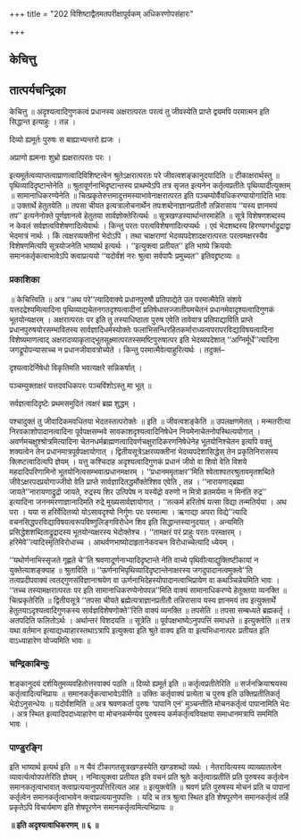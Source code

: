 +++
title = "202 विशिष्टाद्वैतमतपरीक्षापूर्वकम् अधिकरणोपसंहारः"

+++


## केचित्तु

## **तात्पर्यचन्द्रिका**

केचित्तु ॥ अदृश्यत्वादिगुणकत्वं प्रधानस्य अक्षरात्परतः परत्वं तु जीवस्येति प्राप्ते द्वयमपि परमात्मन इति सिद्धान्त इत्याहुः । तन्न ।

दिव्यो ह्यमूर्तः पुरुषः स बाह्याभ्यन्तरो ह्यजः ।

अप्राणो ह्यमनाः शुभ्रो ह्यक्षरात्परतः परः ।

इत्यमूर्तत्वव्याप्तत्वाप्राणत्वादिविशिष्टत्वेन श्रुतेऽक्षरात्परतः परे जीवत्वशङ्कानुदयादिति ॥ टीकाक्षरार्थस्तु ॥ पृथिव्यादिदृष्टान्तेनेति ॥ श्रुतावूर्णनाभिदृष्टान्तस्य प्राथम्येऽपि तत्र सृजत इत्यनेन कर्तृत्वप्रतीतेः पृथिव्यादीत्युक्तम् ॥ सामानाधिकरण्येनेति ॥ चित्प्रकृतेरुत्तमादुत्तमस्याभावेनाक्षरात्परत इति पञ्चम्योर्वैयधिकरण्यायोगादिति भावः ॥ उक्तार्थे हेतुतयेति ॥ तपसा चीयत इत्यत्रालोचनार्थेन तपःशब्देनाज्ञानप्रतीतौ तन्निरासाय ‘‘यस्य ज्ञानमयं तप’’ इत्यनेनोक्ते पूर्णज्ञानत्वे हेतुतया सार्वज्ञोक्तेरित्यर्थः ॥ सूत्रखण्डस्यार्थान्तरमाहेति ॥ सूत्रे विशेषणशब्दस्य न केवलं सर्वज्ञत्वविशेषणादित्येवार्थः । किन्तु परतः परत्वविशेषणादित्यप्यर्थः । एवं भेदशब्दस्य हिरण्यगर्भाद्रुद्राद्वा भेदमात्रं नार्थः । किं त्वक्षरव्यक्तीनां भेदोऽपि । तथा चाक्षराणां भेदव्यपदेशादक्षरात्परतः परत्वमक्षरस्यैव विशेषणमित्यपि सूत्रयोजनेति भाष्यार्थ इत्यर्थः । ‘‘इत्युक्त्वा प्रतीयत’’ इति भाष्ये क्रिययोः समानकर्तृकत्वाभावेऽपि क्त्वाप्रत्ययो ‘‘यदोर्वंशं नरः श्रुत्वा सर्वपापैः प्रमुच्यत’’ इतिवद्द्रष्टव्यः ॥

### **प्रकाशिका**

॥ केचित्त्विति ॥ अत्र ‘‘अथ परे’’त्यादिवाक्ये प्रधानपुरुषौ प्रतिपाद्येते उत परमात्मैवेति संशये यत्तदद्रेश्यमित्यादिना पृथिव्याद्यचेतनगतदृश्यत्वादीनां प्रतिषेधात्तज्जातीयमचेतनं प्रधानमेवादृश्यत्वादिगुणकं भूतयोन्यक्षरम् । अक्षरात्परतः पर इति तु तस्याधिष्ठाता पुरुष एवेति तावेवात्र प्रतिपाद्याविति प्राप्ते प्रधानपुरुषयोरसम्भावितस्य सार्वज्ञादिधर्मस्योक्तेः फलाभिसन्धिरहितकर्माराध्यत्वपरापरविद्याविषयत्वादिना विशेष्यमाणत्वाद् अक्षरादव्याकृताद्भूतसूक्ष्मात्परतस्समष्टिपुरुषात्पर इति भेदव्यपदेशात् ‘‘अग्निर्मूर्धे’’त्यादिना जगद्रूपोपन्यासाच्च न प्रधानजीवावत्रोच्येते । किन्तु परमात्मैवेत्याहुरित्यर्थः । तदुक्तं–

दृश्यत्वादेर्निषेधो विकृतिमति भवत्यक्षरे सन्निकर्षात् ।

पञ्चम्युक्ताक्षरं यत्तदवधिकपरः पञ्चविंशोऽस्तु मा भूत् ॥

सर्वज्ञत्वादिदृष्टेः प्रथमसमुदितं त्वक्षरं ब्रह्म शुद्धम् ।

पश्चादुक्तं तु जीवादिकमवधितया भेदतस्तत्परोक्तेः ॥ इति ॥ जीवत्वशङ्केति ॥ उपलक्षणमेतत् । मन्मतरीत्या निरवकाशोपादानत्वादिना पूर्वपक्षसम्भवे सावकाशदृश्यत्वादिनिषेधेन नियमेनाचेतनोपस्थित्ययोगात् । अवर्णमचक्षुश्श्रोत्रमित्यादिना चेतनधर्मब्राह्मणत्वादिवर्णचक्षुरादिकरणनिषेधेनेह भूतयोनिश्चेतन इत्यपि वक्तुं शक्यत्वेन तेन प्रधानमात्रपूर्वपक्षायोगात् । द्वितीयसूत्रेऽक्षरव्यक्तीनां भेदव्यपदेशासिद्धेस् तेन प्रकृतिनिरासस्य क्लिष्टत्वादित्यपि ज्ञेयम् । यत्तु कश्चिदाह अदृश्यत्वादिगुणकं प्रधानं जीवो वा शिवो वेति विशये महदादिपरिणामिनो भूतयोनित्वसम्भवात्प्रधानमक्षरम् । ‘‘प्रधानममृताक्षर’’मिति श्वेताश्वतरश्रुतावमृतशब्दिते जीवेऽक्षरपदप्रयोगाज्जीवो वेति प्राप्ते सार्वज्ञादितद्धर्मोक्तेश्शिव एवेति , तन्न । ‘‘नारायणाद्ब्रह्मा जायते’’नारायणाद्रुद्रो जायते, रुद्रस्य शिर उत्पिपेष न यस्येंद्रो वरुणो न मित्रो व्रतमर्यमा न मिनंति रुद्र’’ इत्यादिना जननमरणाज्ञानादिमति रुद्रे मुख्यसार्वज्ञायोगात् । ‘‘तत्कर्म हरितोषं यत्सा विद्या तन्मतिर्यया । अथ परा । यया स हरिर्वेदितव्यो योऽसावदृश्यो निर्गुणः परः परमात्मा । ऋगाद्या अपरा विद्ये’’त्यादि वचनसिद्धपरविद्याविषयत्वरूपविष्णुलिङ्गविरोधेन शिव इति सिद्धान्तस्यानुदयात् । अन्यमिति प्रसिद्धेशशब्दिताद्रुद्रादस्य भूतयोन्यक्षरस्य भेदोक्तेश्च । ‘‘तामक्षरं परं प्राहुः परतः परमक्षरम् । हरिमेवे’’त्यादिस्मृतिविरोधाच्च । आथर्वणभाष्योदाहृतानेकवचन विरोधाच्चेत्यादि ध्येयम् ।

‘‘यथोर्णनाभिस्सृजते गृह्णते चे’’ति श्रवणादूर्णनाभ्यादिदृष्टान्ते नेति वाच्ये पृथिवीत्याद्युक्तिष्टीकायां न युक्तेत्याशङ्क्याह ॥ श्रुताविति ॥ ‘‘ऊर्णनाभिपृथिव्यादिदृष्टान्तेनाक्षरस्य जगदुपादानत्वमुक्त्वे’’ति तत्वप्रदीपवाक्यं त्वतद्गुणसंविज्ञानाश्रयेण वा ऊर्णनाभिदेहस्योपादानत्वाभिप्रायेण वा कथञ्चिन्नेयमिति भावः । ‘‘तच्च तस्यामक्षरात्परतः पर इति सामानाधिकरण्येनोपपन्न’’मिति वाक्यं सामानाधिकरण्ये हेतूक्तया व्यनक्ति ॥ चित्प्रकृतेरिति ॥ द्वितीयसूत्रे ‘‘तपसा चीयते ब्रह्मेत्यत्राज्ञानप्रतीतौ तन्निरासाय यस्य ज्ञानमयं तप इत्युक्तार्थे हेतुतयाऽदृश्यत्वादिगुणकस्य सार्वज्ञविशेषणोक्ते’’रिति वाक्यं व्यनक्ति ॥ तपसेति ॥ तपसा सम्बध्यते ब्रह्मकर्तृ । अतपदिति फलितोऽर्थः । अर्थान्तरं विशदयति ॥ सूत्रेति ॥ पूर्वपक्षभाष्येऽनुपपत्तिं समाधत्ते ॥ इत्युक्त्वेति ॥ तत्र यथा वर्तमान इत्याद्यध्याहारस्तथाऽत्रापि इत्युक्त्वा इति श्रुते वाक्य इति वा इत्यभिधानात्परः प्रतीयत इति वाऽध्याहारेण योज्यमिति भावः ॥

### **चन्द्रिकाबिन्दुः**

शङ्कानुदयं दर्शयितुमव्यवहितोत्तरवाक्यं पठति ॥ दिव्यो ह्यमूर्त इति ॥ कर्तृत्वप्रतीतेरिति ॥ सर्जनक्रियाश्रयस्य कर्तृत्वादित्यभिप्रायः ॥ समानकर्तृकत्वाभावेऽपीति ॥ उक्तिः कर्तृवाक्यं प्रत्येता च पुरुष इति उक्तिप्रतीतिकर्तृ भेदोऽनुसन्धेयः ॥ यदोर्वंशमिति ॥ अत्र श्रवणकर्ता पुरुषः ‘पापानि एनं’ मुञ्चन्तीति मोचनकर्तृत्वं पापानामिति भेदः । अत्र स्थित इत्यादिपदाध्याहारेण वा मोचनकर्मण्येव पुरुषस्य कर्मकर्तृत्वविवक्षया समाधानमत्रापि सममिति भावः ।

### **पाण्डुरङ्गि**

इति भाष्यार्थ इत्यर्थ इति ॥ न चैवं टीकागतसूत्रखण्डस्येति खण्डशब्दो व्यर्थः । नेतरावित्यस्य व्याख्यातत्वेन व्यावर्त्यत्वोपपत्तेरिति ज्ञेयम् । नन्वित्युक्त्वा प्रतीयत इति वचनं प्रति श्रुतेः कर्तृत्वात्प्रतीतिं प्रति पुरुषस्य कर्तृत्वेन समानकतृत्वाभावात् क्त्वाप्रत्ययानुपपत्तिरित्यत आह ॥ इत्युक्त्वेति ॥ श्रवणं प्रति पुरुषस्य मोचनं प्रति च पापानां कर्तृत्वेन समानकर्तृत्वाभावेन क्त्वाप्रत्ययानुपपत्तिः । यदि च तत्र श्रुत्वा स्थित इति शेषपूरणेन समानकर्तृत्वं तर्हि प्रकृतेऽपि विचार्यमाण इति शेषपूरणेन समानकर्तृत्वमित्यभिप्रायः ॥

**॥ इति अदृश्यत्वाधिकरणम् ॥ ६ ॥**

